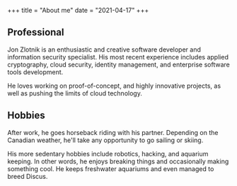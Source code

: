 +++
title = "About me"
date = "2021-04-17"
+++

## Professional
Jon Zlotnik is an enthusiastic and creative software developer and information security specialist. His most recent experience includes applied cryptography, cloud security, identity management, and enterprise software tools development.

He loves working on proof-of-concept, and highly innovative projects, as well as pushing the limits of cloud technology.

## Hobbies
After work, he goes horseback riding with his partner. Depending on the Canadian weather, he'll take any opportunity to go sailing or skiing.

His more sedentary hobbies include robotics, hacking, and aquarium keeping. In other words, he enjoys breaking things and occasionally making something cool. He keeps freshwater aquariums and even managed to breed Discus.